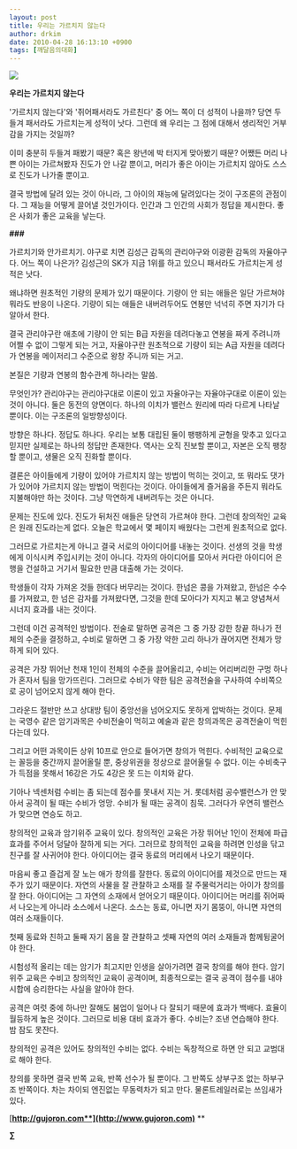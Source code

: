 ```yaml
---
layout: post
title: 우리는 가르치지 않는다
author: drkim
date: 2010-04-28 16:13:10 +0900
tags: [깨달음의대화]
---
```

![](http://gujoron.com/xe//files/attach/images/198/303/091/wdt001.jpg)  




**우리는 가르치지 않는다**



'가르치지 않는다'와 '쥐어패서라도 가르친다' 중 어느 쪽이 더 성적이 나을까? 당연 두들겨 패서라도 가르치는게 성적이 낫다. 그런데 왜 우리는 그 점에 대해서 생리적인 거부감을 가지는 것일까?



이미 충분히 두들겨 패봤기 때문? 혹은 왕년에 박 터지게 맞아봤기 때문? 어쨌든 머리 나쁜 아이는 가르쳐봤자 진도가 안 나갈 뿐이고, 머리가 좋은 아이는 가르치지 않아도 스스로 진도가 나가줄 뿐이고.



결국 방법에 달려 있는 것이 아니라, 그 아이의 재능에 달려있다는 것이 구조론의 관점이다. 그 재능을 어떻게 끌어낼 것인가이다. 인간과 그 인간의 사회가 정답을 제시한다. 좋은 사회가 좋은 교육을 낳는다.



**###**



가르치기와 안가르치기. 야구로 치면 김성근 감독의 관리야구와 이광환 감독의 자율야구다. 어느 쪽이 나은가? 김성근의 SK가 지금 1위를 하고 있으니 패서라도 가르치는게 성적은 낫다.



왜냐하면 원초적인 기량의 문제가 있기 때문이다. 기량이 안 되는 애들은 일단 가르쳐야 뭐라도 반응이 나온다. 기량이 되는 애들은 내버려두어도 연봉만 넉넉히 주면 자기가 다 알아서 한다.



결국 관리야구란 애초에 기량이 안 되는 B급 자원을 데려다놓고 연봉을 짜게 주려니까 어쩔 수 없이 그렇게 되는 거고, 자율야구란 원초적으로 기량이 되는 A급 자원을 데려다가 연봉을 메이저리그 수준으로 왕창 주니까 되는 거고.



본질은 기량과 연봉의 함수관계 하나라는 말씀.



무엇인가? 관리야구는 관리야구대로 이론이 있고 자율야구는 자율야구대로 이론이 있는 것이 아니다. 둘은 동전의 양면이다. 하나의 이치가 밸런스 원리에 따라 다르게 나타날 뿐이다. 이는 구조론의 일방향성이다.



방향은 하나다. 정답도 하나다. 우리는 보통 대립된 둘이 팽팽하게 균형을 맞추고 있다고 믿지만 실제로는 하나의 정답만 존재한다. 역사는 오직 진보할 뿐이고, 자본은 오직 팽창할 뿐이고, 생물은 오직 진화할 뿐이다.



결론은 아이들에게 기량이 있어야 가르치지 않는 방법이 먹히는 것이고, 또 뭐라도 댓가가 있어야 가르치지 않는 방법이 먹힌다는 것이다. 아이들에게 즐거움을 주든지 뭐라도 지불해야만 하는 것이다. 그냥 막연하게 내버려두는 것은 아니다.



문제는 진도에 있다. 진도가 뒤처진 애들은 당연히 가르쳐야 한다. 그런데 창의적인 교육은 원래 진도라는게 없다. 오늘은 학교에서 몇 페이지 배웠다는 그런게 원초적으로 없다.



그러므로 가르치는게 아니고 결국 서로의 아이디어를 내놓는 것이다. 선생의 것을 학생에게 이식시켜 주입시키는 것이 아니다. 각자의 아이디어를 모아서 커다란 아이디어 은행을 건설하고 거기서 필요한 만큼 대출해 가는 것이다.



학생들이 각자 가져온 것들 한데다 버무리는 것이다. 한넘은 콩을 가져왔고, 한넘은 수수를 가져왔고, 한 넘은 감자를 가져왔다면, 그것을 한데 모아다가 지지고 볶고 양념쳐서 시너지 효과를 내는 것이다.



그런데 이건 공격적인 방법이다. 전술로 말하면 공격은 그 중 가장 강한 창끝 하나가 전체의 수준을 결정하고, 수비로 말하면 그 중 가장 약한 고리 하나가 끊어지면 전체가 망하게 되어 있다.



공격은 가장 뛰어난 천재 1인이 전체의 수준을 끌어올리고, 수비는 어리버리한 구멍 하나가 혼자서 팀을 망가뜨린다. 그러므로 수비가 약한 팀은 공격전술을 구사하여 수비쪽으로 공이 넘어오지 않게 해야 한다.



그라운드 절반만 쓰고 상대방 팀이 중앙선을 넘어오지도 못하게 압박하는 것이다. 문제는 국영수 같은 암기과목은 수비전술이 먹히고 예술과 같은 창의과목은 공격전술이 먹힌다는데 있다.



그리고 어떤 과목이든 상위 10프로 안으로 들어가면 창의가 먹힌다. 수비적인 교육으로는 꼴등을 중간까지 끌어올릴 뿐, 중상위권을 정상으로 끌어올릴 수 없다. 이는 수비축구가 득점을 못해서 16강은 가도 4강은 못 드는 이치와 같다.



기아나 넥센처럼 수비는 좀 되는데 점수를 못내서 지는 거. 롯데처럼 공수밸런스가 안 맞아서 공격이 될 때는 수비가 엉망. 수비가 될 때는 공격이 침묵. 그러다가 우연히 밸런스가 맞으면 연승도 하고. 



창의적인 교육과 암기위주 교육이 있다. 창의적인 교육은 가장 뛰어난 1인이 전체에 파급효과를 주어서 덩달아 잘하게 되는 거다. 그러므로 창의적인 교육을 하려면 인성을 닦고 친구를 잘 사귀어야 한다. 아이디어는 결국 동료의 머리에서 나오기 때문이다.



마음씨 좋고 즐겁게 잘 노는 애가 창의를 잘한다. 동료의 아이디어를 제것으로 만드는 재주가 있기 때문이다. 자연의 사물을 잘 관찰하고 소재를 잘 주물럭거리는 아이가 창의를 잘 한다. 아이디어는 그 자연의 소재에서 얻어오기 때문이다. 아이디어는 머리를 쥐어짜서 나오는게 아니라 소스에서 나온다. 소스는 동료, 아니면 자기 몸뚱이, 아니면 자연의 여러 소재들이다.   
  
첫째 동료와 친하고 둘째 자기 몸을 잘 관찰하고 셋째 자연의 여러 소재들과 함께뒹굴어야 한다.

  
시험성적 올리는 데는 암기가 최고지만 인생을 살아가려면 결국 창의를 해야 한다. 암기위주 교육은 수비고 창의적인 교육이 공격이며, 최종적으로는 결국 공격이 점수를 내야 시합에 승리한다는 사실을 알아야 한다.



공격은 여럿 중에 하나만 잘해도 붐업이 일어나 다 잘되기 때문에 효과가 백배다. 효율이 월등하게 높은 것이다. 그러므로 비용 대비 효과가 좋다. 수비는? 조낸 연습해야 한다. 밤 잠도 못잔다.

  
창의적인 공격은 있어도 창의적인 수비는 없다. 수비는 독창적으로 하면 안 되고 교범대로 해야 한다.   
  
창의를 못하면 결국 반쪽 교육, 반쪽 선수가 될 뿐이다. 그 반쪽도 상부구조 없는 하부구조 반쪽이다. 차는 차이되 엔진없는 무동력차가 되고 만다. 물론트레일러로는 쓰임새가 있다. 



[**http://gujoron.com**](http://www.gujoron.com)** 
**

**∑**